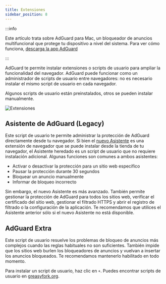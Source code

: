 ```yaml
---
title: Extensiones
sidebar_position: 8
---
```


:::info

Este artículo trata sobre AdGuard para Mac, un bloqueador de anuncios multifuncional que protege tu dispositivo a nivel del sistema. Para ver cómo funciona, [descarga la app AdGuard](https://agrd.io/download-kb-adblock)

:::

AdGuard te permite instalar extensiones o scripts de usuario para ampliar la funcionalidad del navegador. AdGuard puede funcionar como un administrador de scripts de usuario entre navegadores: no es necesario instalar el mismo script de usuario en cada navegador.

Algunos scripts de usuario están preinstalados, otros se pueden instalar manualmente.

![Extensiones](https://cdn.adtidy.org/content/kb/ad_blocker/mac/extensions.png)

## Asistente de AdGuard (Legacy)

Este script de usuario te permite administrar la protección de AdGuard directamente desde tu navegador. Si bien el [nuevo Asistente](/adguard-for-mac/features/browser-assistant) es una extensión de navegador que se puede instalar desde la tienda de tu navegador, el Asistente heredado es un script de usuario que no requiere instalación adicional. Algunas funciones son comunes a ambos asistentes:

- Activar o desactivar la protección para un sitio web específico
- Pausar la protección durante 30 segundos
- Bloquear un anuncio manualmente
- Informar de bloqueo incorrecto

Sin embargo, el nuevo Asistente es más avanzado. También permite gestionar la protección de AdGuard para todos los sitios web, verificar el certificado del sitio web, gestionar el filtrado HTTPS y abrir el registro de filtrado o la configuración de la aplicación. Te recomendamos que utilices el Asistente anterior sólo si el nuevo Asistente no está disponible.

## AdGuard Extra

Este script de usuario resuelve los problemas de bloqueo de anuncios más complejos cuando las reglas habituales no son suficientes. También impide que los sitios web burlen los bloqueadores de anuncios y vuelvan a insertar los anuncios bloqueados. Te recomendamos mantenerlo habilitado en todo momento.

Para instalar un script de usuario, haz clic en `+`. Puedes encontrar scripts de usuario en [greasyfork.org](https://greasyfork.org/).
